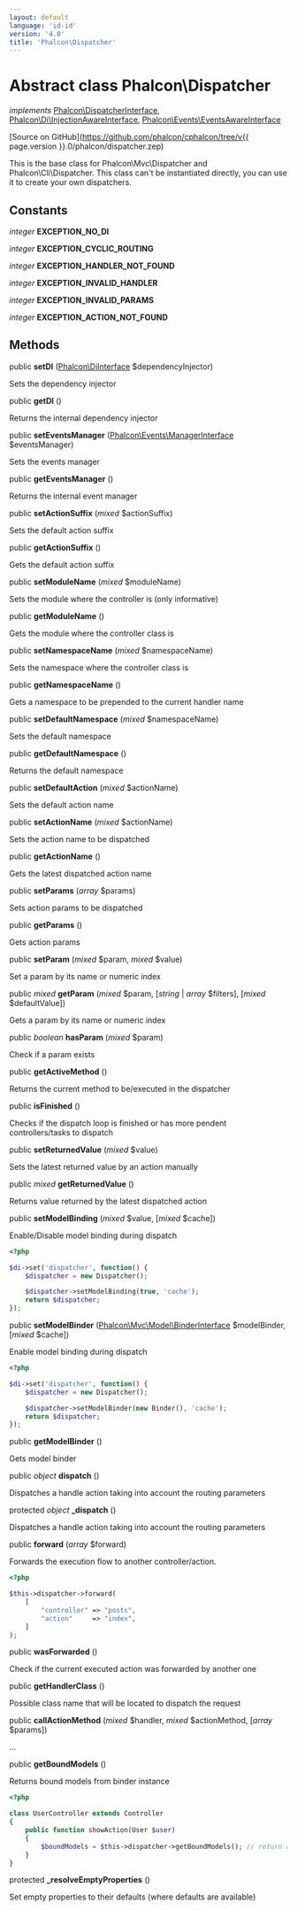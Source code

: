 ```yaml
---
layout: default
language: 'id-id'
version: '4.0'
title: 'Phalcon\Dispatcher'
---
```


# Abstract class **Phalcon\Dispatcher**

*implements* [Phalcon\DispatcherInterface](Phalcon_DispatcherInterface), [Phalcon\Di\InjectionAwareInterface](Phalcon_Di_InjectionAwareInterface), [Phalcon\Events\EventsAwareInterface](Phalcon_Events_EventsAwareInterface)

[Source on GitHub](https://github.com/phalcon/cphalcon/tree/v{{ page.version }}.0/phalcon/dispatcher.zep)

This is the base class for Phalcon\Mvc\Dispatcher and Phalcon\Cli\Dispatcher. This class can't be instantiated directly, you can use it to create your own dispatchers.

## Constants

*integer* **EXCEPTION_NO_DI**

*integer* **EXCEPTION_CYCLIC_ROUTING**

*integer* **EXCEPTION_HANDLER_NOT_FOUND**

*integer* **EXCEPTION_INVALID_HANDLER**

*integer* **EXCEPTION_INVALID_PARAMS**

*integer* **EXCEPTION_ACTION_NOT_FOUND**

## Methods

public **setDI** ([Phalcon\DiInterface](Phalcon_DiInterface) $dependencyInjector)

Sets the dependency injector

public **getDI** ()

Returns the internal dependency injector

public **setEventsManager** ([Phalcon\Events\ManagerInterface](Phalcon_Events_ManagerInterface) $eventsManager)

Sets the events manager

public **getEventsManager** ()

Returns the internal event manager

public **setActionSuffix** (*mixed* $actionSuffix)

Sets the default action suffix

public **getActionSuffix** ()

Gets the default action suffix

public **setModuleName** (*mixed* $moduleName)

Sets the module where the controller is (only informative)

public **getModuleName** ()

Gets the module where the controller class is

public **setNamespaceName** (*mixed* $namespaceName)

Sets the namespace where the controller class is

public **getNamespaceName** ()

Gets a namespace to be prepended to the current handler name

public **setDefaultNamespace** (*mixed* $namespaceName)

Sets the default namespace

public **getDefaultNamespace** ()

Returns the default namespace

public **setDefaultAction** (*mixed* $actionName)

Sets the default action name

public **setActionName** (*mixed* $actionName)

Sets the action name to be dispatched

public **getActionName** ()

Gets the latest dispatched action name

public **setParams** (*array* $params)

Sets action params to be dispatched

public **getParams** ()

Gets action params

public **setParam** (*mixed* $param, *mixed* $value)

Set a param by its name or numeric index

public *mixed* **getParam** (*mixed* $param, [*string* | *array* $filters], [*mixed* $defaultValue])

Gets a param by its name or numeric index

public *boolean* **hasParam** (*mixed* $param)

Check if a param exists

public **getActiveMethod** ()

Returns the current method to be/executed in the dispatcher

public **isFinished** ()

Checks if the dispatch loop is finished or has more pendent controllers/tasks to dispatch

public **setReturnedValue** (*mixed* $value)

Sets the latest returned value by an action manually

public *mixed* **getReturnedValue** ()

Returns value returned by the latest dispatched action

public **setModelBinding** (*mixed* $value, [*mixed* $cache])

Enable/Disable model binding during dispatch

```php
<?php

$di->set('dispatcher', function() {
    $dispatcher = new Dispatcher();

    $dispatcher->setModelBinding(true, 'cache');
    return $dispatcher;
});

```

public **setModelBinder** ([Phalcon\Mvc\Model\BinderInterface](Phalcon_Mvc_Model_BinderInterface) $modelBinder, [*mixed* $cache])

Enable model binding during dispatch

```php
<?php

$di->set('dispatcher', function() {
    $dispatcher = new Dispatcher();

    $dispatcher->setModelBinder(new Binder(), 'cache');
    return $dispatcher;
});

```

public **getModelBinder** ()

Gets model binder

public *object* **dispatch** ()

Dispatches a handle action taking into account the routing parameters

protected *object* **_dispatch** ()

Dispatches a handle action taking into account the routing parameters

public **forward** (*array* $forward)

Forwards the execution flow to another controller/action.

```php
<?php

$this->dispatcher->forward(
    [
        "controller" => "posts",
        "action"     => "index",
    ]
);

```

public **wasForwarded** ()

Check if the current executed action was forwarded by another one

public **getHandlerClass** ()

Possible class name that will be located to dispatch the request

public **callActionMethod** (*mixed* $handler, *mixed* $actionMethod, [*array* $params])

...

public **getBoundModels** ()

Returns bound models from binder instance

```php
<?php

class UserController extends Controller
{
    public function showAction(User $user)
    {
        $boundModels = $this->dispatcher->getBoundModels(); // return array with $user
    }
}

```

protected **_resolveEmptyProperties** ()

Set empty properties to their defaults (where defaults are available)